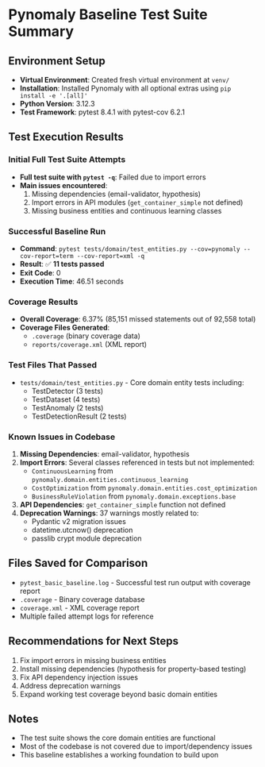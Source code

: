 # Pynomaly Baseline Test Suite Summary

## Environment Setup

- **Virtual Environment**: Created fresh virtual environment at `venv/`
- **Installation**: Installed Pynomaly with all optional extras using `pip install -e '.[all]'`
- **Python Version**: 3.12.3
- **Test Framework**: pytest 8.4.1 with pytest-cov 6.2.1

## Test Execution Results

### Initial Full Test Suite Attempts
- **Full test suite with `pytest -q`**: Failed due to import errors
- **Main issues encountered**:
  1. Missing dependencies (email-validator, hypothesis)
  2. Import errors in API modules (`get_container_simple` not defined)
  3. Missing business entities and continuous learning classes

### Successful Baseline Run
- **Command**: `pytest tests/domain/test_entities.py --cov=pynomaly --cov-report=term --cov-report=xml -q`
- **Result**: ✅ **11 tests passed**
- **Exit Code**: 0
- **Execution Time**: 46.51 seconds

### Coverage Results
- **Overall Coverage**: 6.37% (85,151 missed statements out of 92,558 total)
- **Coverage Files Generated**:
  - `.coverage` (binary coverage data)
  - `reports/coverage.xml` (XML report)

### Test Files That Passed
- `tests/domain/test_entities.py` - Core domain entity tests including:
  - TestDetector (3 tests)
  - TestDataset (4 tests)
  - TestAnomaly (2 tests)
  - TestDetectionResult (2 tests)

### Known Issues in Codebase
1. **Missing Dependencies**: email-validator, hypothesis
2. **Import Errors**: Several classes referenced in tests but not implemented:
   - `ContinuousLearning` from `pynomaly.domain.entities.continuous_learning`
   - `CostOptimization` from `pynomaly.domain.entities.cost_optimization`
   - `BusinessRuleViolation` from `pynomaly.domain.exceptions.base`
3. **API Dependencies**: `get_container_simple` function not defined
4. **Deprecation Warnings**: 37 warnings mostly related to:
   - Pydantic v2 migration issues
   - datetime.utcnow() deprecation
   - passlib crypt module deprecation

## Files Saved for Comparison
- `pytest_basic_baseline.log` - Successful test run output with coverage report
- `.coverage` - Binary coverage database
- `coverage.xml` - XML coverage report
- Multiple failed attempt logs for reference

## Recommendations for Next Steps
1. Fix import errors in missing business entities
2. Install missing dependencies (hypothesis for property-based testing)
3. Fix API dependency injection issues
4. Address deprecation warnings
5. Expand working test coverage beyond basic domain entities

## Notes
- The test suite shows the core domain entities are functional
- Most of the codebase is not covered due to import/dependency issues
- This baseline establishes a working foundation to build upon
